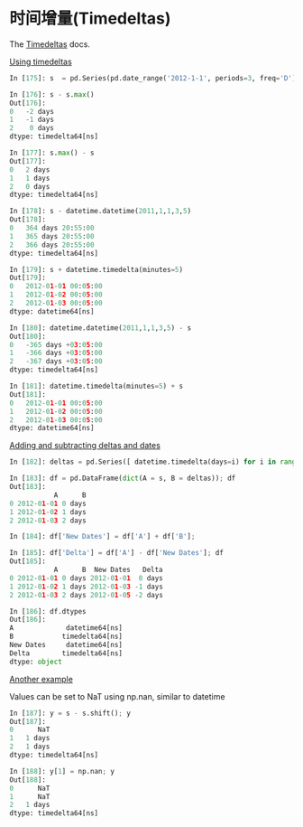 # 时间增量(Timedeltas)

The [Timedeltas](http://Pandas.pydata.org/Pandas-docs/stable/timedeltas.html#timedeltas-timedeltas) docs.

[Using timedeltas](http://github.com/Pandas-dev/Pandas/pull/2899)

```python
In [175]: s  = pd.Series(pd.date_range('2012-1-1', periods=3, freq='D'))

In [176]: s - s.max()
Out[176]: 
0   -2 days
1   -1 days
2    0 days
dtype: timedelta64[ns]

In [177]: s.max() - s
Out[177]: 
0   2 days
1   1 days
2   0 days
dtype: timedelta64[ns]

In [178]: s - datetime.datetime(2011,1,1,3,5)
Out[178]: 
0   364 days 20:55:00
1   365 days 20:55:00
2   366 days 20:55:00
dtype: timedelta64[ns]

In [179]: s + datetime.timedelta(minutes=5)
Out[179]: 
0   2012-01-01 00:05:00
1   2012-01-02 00:05:00
2   2012-01-03 00:05:00
dtype: datetime64[ns]

In [180]: datetime.datetime(2011,1,1,3,5) - s
Out[180]: 
0   -365 days +03:05:00
1   -366 days +03:05:00
2   -367 days +03:05:00
dtype: timedelta64[ns]

In [181]: datetime.timedelta(minutes=5) + s
Out[181]: 
0   2012-01-01 00:05:00
1   2012-01-02 00:05:00
2   2012-01-03 00:05:00
dtype: datetime64[ns]
```

[Adding and subtracting deltas and dates](http://stackoverflow.com/questions/16385785/add-days-to-dates-in-dataframe)

```python
In [182]: deltas = pd.Series([ datetime.timedelta(days=i) for i in range(3) ])

In [183]: df = pd.DataFrame(dict(A = s, B = deltas)); df
Out[183]: 
           A      B
0 2012-01-01 0 days
1 2012-01-02 1 days
2 2012-01-03 2 days

In [184]: df['New Dates'] = df['A'] + df['B'];

In [185]: df['Delta'] = df['A'] - df['New Dates']; df
Out[185]: 
           A      B  New Dates   Delta
0 2012-01-01 0 days 2012-01-01  0 days
1 2012-01-02 1 days 2012-01-03 -1 days
2 2012-01-03 2 days 2012-01-05 -2 days

In [186]: df.dtypes
Out[186]: 
A             datetime64[ns]
B            timedelta64[ns]
New Dates     datetime64[ns]
Delta        timedelta64[ns]
dtype: object
```

[Another example](http://stackoverflow.com/questions/15683588/iterating-through-a-Pandas-dataframe)

Values can be set to NaT using np.nan, similar to datetime

```python
In [187]: y = s - s.shift(); y
Out[187]: 
0      NaT
1   1 days
2   1 days
dtype: timedelta64[ns]

In [188]: y[1] = np.nan; y
Out[188]: 
0      NaT
1      NaT
2   1 days
dtype: timedelta64[ns]
```